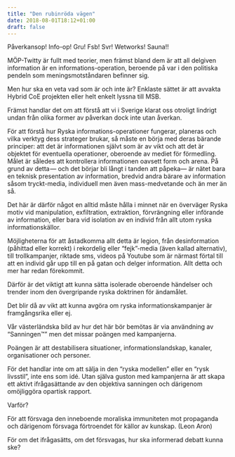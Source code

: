 ```yaml
---
title: "Den rubinröda vägen"
date: 2018-08-01T18:12+01:00
draft: false
---
```

Påverkansop! Info-op! Gru! Fsb! Svr! Wetworks! Sauna!!

MÖP-Twitty är fullt med teorier, men främst bland dem är att all delgiven information är en informations-operation, beroende på var i den politiska pendeln som meningsmotståndaren befinner sig.

Men hur ska en veta vad som är och inte är? Enklaste sättet är att avvakta Hybrid CoE projekten eller helt enkelt lyssna till MSB.

Främst handlar det om att förstå att vi i Sverige klarat oss otroligt lindrigt undan från olika former av påverkan dock inte utan åverkan.

För att förstå hur Ryska informations-operationer fungerar, planeras och vilka verktyg dess strateger brukar, så måste en börja med deras bärande principer: att det är informationen självt som är av vikt och att det är objektet för eventuella operationer, oberoende av mediet för förmedling. Målet är således att kontrollera informationen oavsett form och arena. På grund av detta — och det börjar bli långt i tanden att påpeka— är nätet bara en teknisk presentation av information, bredvid andra bärare av information såsom tryckt-media, individuell men även mass-medvetande och än mer än så.

Det här är därför något en alltid måste hålla i minnet när en överväger Ryska motiv vid manipulation, exfiltration, extraktion, förvrängning eller införande av information, eller bara vid isolation av en individ från allt utom ryska informationskällor.

Möjligheterna för att åstadkomma allt detta är legion, från desinformation (påhittad eller korrekt) i rekordelig eller “fejk”-media (även kallad alternativ), till trollkampanjer, riktade sms, videos på Youtube som är närmast förtal till att en individ går upp till en på gatan och delger information. Allt detta och mer har redan förekommit.

Därför är det viktigt att kunna sätta isolerade oberoende händelser och trender inom den övergripande ryska doktrinen för ändamålet.

Det blir då av vikt att kunna avgöra om ryska informationskampanjer är framgångsrika eller ej.

Vår västerländska bild av hur det här bör bemötas är via användning av “Sanningen™” men det missar poängen med kampanjerna.

Poängen är att destabilisera situationer, informationslandskap, kanaler, organisationer och personer.

För det handlar inte om att sälja in den “ryska modellen” eller en “rysk livsstil”, inte ens som idé. Utan själva guston med kampanjerna är att skapa ett aktivt ifrågasättande av den objektiva sanningen och därigenom omöjliggöra opartisk rapport.

Varför?

För att försvaga den inneboende moraliska immuniteten mot propaganda och därigenom försvaga förtroendet för källor av kunskap. (Leon Aron)

För om det ifrågasätts, om det försvagas, hur ska informerad debatt kunna ske?
